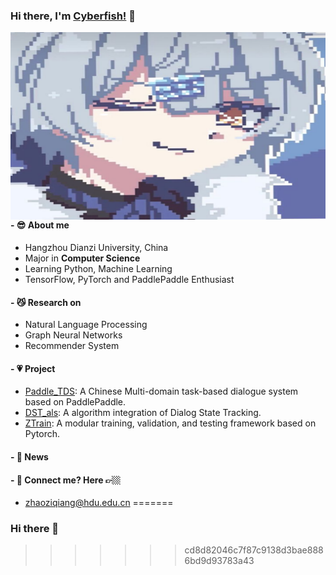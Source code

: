 ### Hi there, I'm [Cyberfish!](https://github.com/cyberfish1120) 👋

<img align="right" height="300px" width="520px" alt="GIF" src="https://github.com/cyberfish1120/cyberfish1120/blob/main/img/cyberfish.svg" />

#### - 😎 About me
- Hangzhou Dianzi University, China
- Major in **Computer Science**
- Learning Python, Machine Learning
- TensorFlow, PyTorch and PaddlePaddle Enthusiast

#### - 😼 Research on

+ Natural Language Processing
+ Graph Neural Networks
+ Recommender System

#### - 💗 Project
+ [Paddle_TDS](https://github.com/cyberfish1120/PaddleTDS): A Chinese Multi-domain task-based dialogue system based on PaddlePaddle.
+ [DST_als](https://github.com/cyberfish1120/DST_als): A algorithm integration of Dialog State Tracking.
+ [ZTrain](https://github.com/cyberfish1120/ZTrain): A modular training, validation, and testing framework based on Pytorch.

#### - 💨 News

#### - 💬 Connect me? Here 👉🏼
+ zhaoziqiang@hdu.edu.cn
=======
### Hi there 👋

<!--
**cyberfish1120/cyberfish1120** is a ✨ _special_ ✨ repository because its `README.md` (this file) appears on your GitHub profile.

Here are some ideas to get you started:

- 🔭 I’m currently working on ...
- 🌱 I’m currently learning ...
- 👯 I’m looking to collaborate on ...
- 🤔 I’m looking for help with ...
- 💬 Ask me about ...
- 📫 How to reach me: ...
- 😄 Pronouns: ...
- ⚡ Fun fact: ...
-->
>>>>>>> cd8d82046c7f87c9138d3bae8886bd9d93783a43
